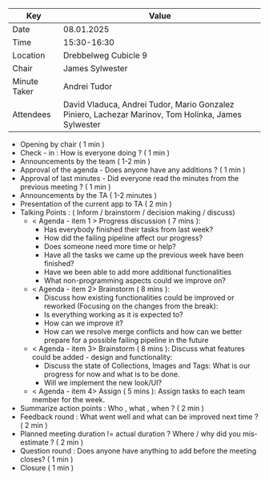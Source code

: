 | Key | Value                                                                                               |
| --- |-----------------------------------------------------------------------------------------------------|
| Date | 08.01.2025                                                                                          |
| Time | 15:30-16:30                                                                                         | 
| Location | Drebbelweg Cubicle 9                                                                                |
| Chair | James Sylwester                                                                                     |                                                                                   |
| Minute Taker | Andrei Tudor                                                                                        |
| Attendees | David Vladuca, Andrei Tudor, Mario Gonzalez Piniero, Lachezar Marinov, Tom Holinka, James Sylwester |


- Opening by chair ( 1 min )
- Check - in : How is everyone doing ? ( 1 min )
- Announcements by the team ( 1-2 min )
- Approval of the agenda - Does anyone have any additions ? ( 1 min )
- Approval of last minutes - Did everyone read the minutes from the previous meeting ? ( 1 min )
- Announcements by the TA ( 1-2 minutes )
- Presentation of the current app to TA ( 2 min )
- Talking Points : ( Inform / brainstorm / decision making / discuss)
    - < Agenda - item 1 > Progress discussion ( 7 mins ):
        - Has everybody finished their tasks from last week?
        - How did the failing pipeline affect our progress?
        - Does someone need more time or help?
        - Have all the tasks we came up the previous week have been finished?
        - Have we been able to add more additional functionalities
        - What non-programming aspects could we improve on?
    - < Agenda - item 2> Brainstorm ( 8 mins ):
        - Discuss how existing functionalities could be improved or reworked (Focusing on the changes from the break):
        - Is everything working as it is expected to?
        - How can we improve it?
        - How can we resolve merge conflicts and how can we better prepare for a possible failing pipeline in the future
    - < Agenda - item 3> Brainstorm ( 8 mins ): Discuss what features could be added - design and functionality:
        - Discuss the state of Collections, Images and Tags: What is our progress for now and what is to be done.
        - Will we implement the new look/UI?
    - < Agenda - item 4> Assign ( 5 mins ): Assign tasks to each team member for the week.
- Summarize action points : Who , what , when ? ( 2 min )
- Feedback round : What went well and what can be improved next time ? ( 2 min )
- Planned meeting duration != actual duration ? Where / why did you mis-estimate ? ( 2 min )
- Question round : Does anyone have anything to add before the meeting closes? ( 1 min )
- Closure ( 1 min )